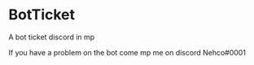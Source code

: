 # BotTicket
A bot ticket discord in mp 

If you have a problem on the bot come mp me on discord Nehco#0001
